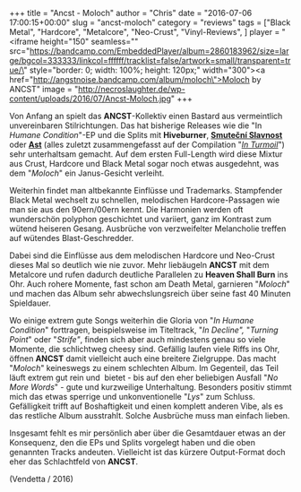 +++
title = "Ancst  - Moloch"
author = "Chris"
date = "2016-07-06 17:00:15+00:00"
slug = "ancst-moloch"
category = "reviews"
tags = ["Black Metal", "Hardcore", "Metalcore", "Neo-Crust", "Vinyl-Reviews", ]
player = "<iframe height=\"150\" seamless=\"\" src=\"https://bandcamp.com/EmbeddedPlayer/album=2860183962/size=large/bgcol=333333/linkcol=ffffff/tracklist=false/artwork=small/transparent=true/\" style=\"border: 0; width: 100%; height: 120px;\" width=\"300\"><a href=\"http://angstnoise.bandcamp.com/album/moloch\">Moloch by ANCST</a></iframe>"
image = "http://necroslaughter.de/wp-content/uploads/2016/07/Ancst-Moloch.jpg"
+++

Von Anfang an spielt das **ANCST**-Kollektiv einen Bastard aus vermeintlich unvereinbaren Stilrichtungen. Das hat bisherige Releases wie die "In _Humane Condition_"-EP und die Splits mit **Hiveburner**, <a href="http://necroslaughter.de/2014/03/ancst-smutecni-slavnost-split-tape/">**Smuteční Slavnost**</a> oder <a href="http://necroslaughter.de/2015/05/ancst-ast-split/">**Ast**</a> (alles zuletzt zusammengefasst auf der Compilation "<a href="http://necroslaughter.de/2014/08/ancst-in-turmoil-lp/">_In Turmoil_</a>") sehr unterhaltsam gemacht. Auf dem ersten Full-Length wird diese Mixtur aus Crust, Hardcore und Black Metal sogar noch etwas ausgedehnt, was dem "_Moloch_" ein Janus-Gesicht verleiht.

Weiterhin findet man altbekannte Einflüsse und Trademarks. Stampfender Black Metal wechselt zu schnellen, melodischen Hardcore-Passagen wie man sie aus den 90ern/00ern kennt. Die Harmonien werden oft wunderschön polyphon geschichtet und variiert, ganz im Kontrast zum wütend heiseren Gesang. Ausbrüche von verzweifelter Melancholie treffen auf wütendes Blast-Geschredder.

Dabei sind die Einflüsse aus dem melodischen Hardcore und Neo-Crust dieses Mal so deutlich wie nie zuvor. Mehr liebäugeln **ANCST** mit dem Metalcore und rufen dadurch deutliche Parallelen zu **Heaven Shall Burn** ins Ohr. Auch rohere Momente, fast schon am Death Metal, garnieren "_Moloch_" und machen das Album sehr abwechslungsreich über seine fast 40 Minuten Spieldauer.

Wo einige extrem gute Songs weiterhin die Gloria von "_In Humane Condition_" forttragen, beispielsweise im Titeltrack, "_In Decline",_ "_Turning Point_" oder "_Strife"_, finden sich aber auch mindestens genau so viele Momente, die schlichtweg cheesy sind. Gefällig laufen viele Riffs ins Ohr, öffnen **ANCST** damit vielleicht auch eine breitere Zielgruppe. Das macht "_Moloch_" keineswegs zu einem schlechten Album. Im Gegenteil, das Teil läuft extrem gut rein und  bietet - bis auf den eher beliebigen Ausfall "_No More Words_" - gute und kurzweilige Unterhaltung. Besonders positiv stimmt mich das etwas sperrige und unkonventionelle "_Lys_" zum Schluss. Gefälligkeit trifft auf Boshaftigkeit und einen komplett anderen Vibe, als es das restliche Album ausstrahlt. Solche Ausbrüche muss man einfach lieben.

Insgesamt fehlt es mir persönlich aber über die Gesamtdauer etwas an der Konsequenz, den die EPs und Splits vorgelegt haben und die oben genannten Tracks andeuten. Vielleicht ist das kürzere Output-Format doch eher das Schlachtfeld von **ANCST**.

(Vendetta / 2016)


